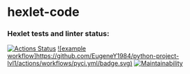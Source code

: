 # hexlet-code

### Hexlet tests and linter status:
[![Actions Status](https://github.com/EugeneY1984/python-project-lvl1/workflows/hexlet-check/badge.svg)](https://github.com/EugeneY1984/python-project-lvl1/actions)
[![example workflow]https://github.com/EugeneY1984/python-project-lvl1/actions/workflows/pyci.yml/badge.svg)](https://github.com/EugeneY1984/python-project-lvl1/actions)
[![Maintainability](https://api.codeclimate.com/v1/badges/a99a88d28ad37a79dbf6/maintainability)](https://codeclimate.com/github/codeclimate/codeclimate/maintainability)
